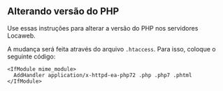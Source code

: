 
## Alterando versão do PHP

Use essas instruções para alterar a versão do PHP nos servidores Locaweb.

A mudança será feita através do arquivo `.htaccess`. Para isso, coloque o seguinte código:
```
<IfModule mime_module>
  AddHandler application/x-httpd-ea-php72 .php .php7 .phtml
</IfModule>
```